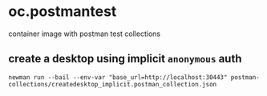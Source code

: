 # oc.postmantest
container image with postman test collections


## create a desktop using implicit `anonymous` auth

```
newman run --bail --env-var "base_url=http://localhost:30443" postman-collections/createdesktop_implicit.postman_collection.json
```
